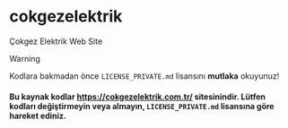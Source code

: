 # cokgezelektrik
Çokgez Elektrik Web Site

> [!WARNING]
> Kodlara bakmadan önce `LICENSE_PRIVATE.md` lisansını **mutlaka** okuyunuz!

#### Bu kaynak kodlar https://cokgezelektrik.com.tr/ sitesinindir. Lütfen kodları değiştirmeyin veya almayın, `LICENSE_PRIVATE.md` lisansına göre hareket ediniz.


